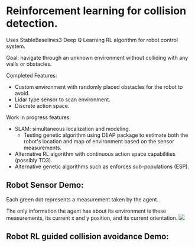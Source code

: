 # Reinforcement learning for collision detection. 
Uses StableBaselines3 Deep Q Learning RL algorithm for robot control system.

Goal: navigate through an unknown environment without colliding with any walls or obstacles.

Completed Features:
- Custom environment with randomly placed obstacles for the robot to avoid.
- Lidar type sensor to scan environment.
- Discrete action space.

Work in progress features:
- SLAM: simultaneous localization and modeling.
  - Testing genetic algorithm using DEAP package to estimate both the robot's location and map of environment based on the sensor measurements.
- Alternative RL algorithm with continuous action space capabilities (possibly TD3).
- Alternative genetic algorithms such as enforces sub-populations (ESP).

## Robot Sensor Demo:
Each green dot represents a measurement taken by the agent.

The only information the agent has about its environment is these measurements, its current x and y position, and its current orientation.
![](https://github.com/samuelhavelka/rl_collision_detection/blob/main/sensor_animation.gif)

## Robot RL guided collision avoidance Demo:

